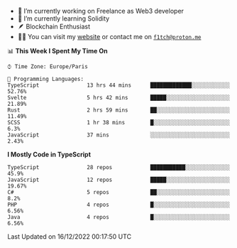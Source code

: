 - 🔭 I’m currently working on Freelance as Web3 developer
- 🌱 I’m currently learning Solidity
- 🪶 Blockchain Enthusiast
- 👨‍💻 You can visit my [website](https://f1tch.xyz) or contact me on [`f1tch@proton.me`](mailto:f1tch@proton.me)

<!--START_SECTION:waka-->
📊 **This Week I Spent My Time On** 

```text
⌚︎ Time Zone: Europe/Paris

💬 Programming Languages: 
TypeScript               13 hrs 44 mins      █████████████░░░░░░░░░░░░   52.76% 
Svelte                   5 hrs 42 mins       █████░░░░░░░░░░░░░░░░░░░░   21.89% 
Rust                     2 hrs 59 mins       ██░░░░░░░░░░░░░░░░░░░░░░░   11.49% 
SCSS                     1 hr 38 mins        █░░░░░░░░░░░░░░░░░░░░░░░░   6.3% 
JavaScript               37 mins             ░░░░░░░░░░░░░░░░░░░░░░░░░   2.43%

```

**I Mostly Code in TypeScript** 

```text
TypeScript               28 repos            ███████████░░░░░░░░░░░░░░   45.9% 
JavaScript               12 repos            █████░░░░░░░░░░░░░░░░░░░░   19.67% 
C#                       5 repos             ██░░░░░░░░░░░░░░░░░░░░░░░   8.2% 
PHP                      4 repos             █░░░░░░░░░░░░░░░░░░░░░░░░   6.56% 
Java                     4 repos             █░░░░░░░░░░░░░░░░░░░░░░░░   6.56%

```



 Last Updated on 16/12/2022 00:17:50 UTC
<!--END_SECTION:waka-->
